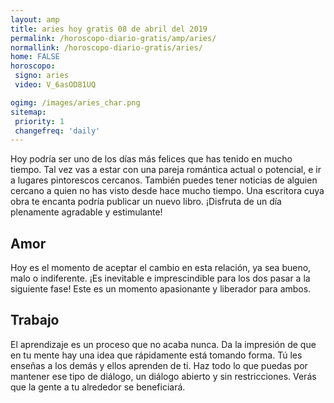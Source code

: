```yaml
---
layout: amp
title: aries hoy gratis 08 de abril del 2019 
permalink: /horoscopo-diario-gratis/amp/aries/
normallink: /horoscopo-diario-gratis/aries/
home: FALSE
horoscopo:
 signo: aries
 video: V_6asOD81UQ

ogimg: /images/aries_char.png
sitemap:
 priority: 1
 changefreq: 'daily'
---
```



Hoy podría ser uno de los días más felices que has tenido en mucho tiempo. Tal vez vas a estar con una pareja romántica actual o potencial, e ir a lugares pintorescos cercanos. También puedes tener noticias de alguien cercano a quien no has visto desde hace mucho tiempo. Una escritora cuya obra te encanta podría publicar un nuevo libro. ¡Disfruta de un día plenamente agradable y estimulante!

## Amor

Hoy es el momento de aceptar el cambio en esta relación, ya sea bueno, malo o indiferente. ¡Es inevitable e imprescindible para los dos pasar a la siguiente fase! Este es un momento apasionante y liberador para ambos.

## Trabajo

El aprendizaje es un proceso que no acaba nunca. Da la impresión de que en tu mente hay una idea que rápidamente está tomando forma. Tú les enseñas a los demás y ellos aprenden de ti. Haz todo lo que puedas por mantener ese tipo de diálogo, un diálogo abierto y sin restricciones. Verás que la gente a tu alrededor se beneficiará.